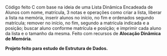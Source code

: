 Código feito C com base na ideia de uma Lista Dinâmica Encadeada de Alunos com nome, matrícula, 3 notas e operações como criar a lista, liberar a lista na memória, inserir alunos no início, no fim e ordenados segundo matrícula; remover no início, no fim, segundo a matrícula indicada e a posição; buscar aluno conforme matrícula e posição; e imprimir cada aluno da lista e o tamanho da mesma. Feito com recursos de **Alocação Dinâmica de Memória**.

**Projeto feito para estudo de Estrutura de Dados.**
